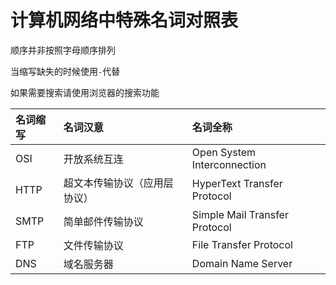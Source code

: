# 计算机网络中特殊名词对照表

顺序并非按照字母顺序排列

当缩写缺失的时候使用``-``代替

如果需要搜索请使用浏览器的搜索功能

|名词缩写|名词汉意|名词全称|
|:---|:---|:---|
| OSI | 开放系统互连 | Open System Interconnection |
| HTTP | 超文本传输协议（应用层协议）| HyperText Transfer Protocol |
| SMTP | 简单邮件传输协议 | Simple Mail Transfer Protocol |
| FTP | 文件传输协议 | File Transfer Protocol | 
| DNS | 域名服务器 | Domain Name Server | 
